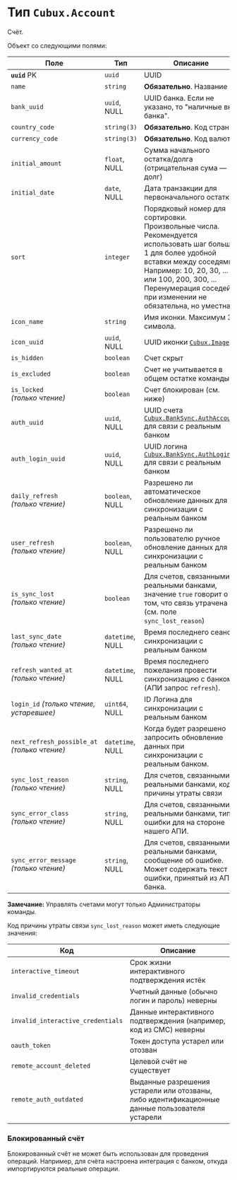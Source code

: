 Тип `Cubux.Account`
===================

Счёт.

Объект со следующими полями:

Поле | Тип | Описание
---- | --- | --------
**`uuid`** PK    | `uuid`        | UUID
`name`           | `string`      | **Обязательно**. Название
`bank_uuid`      | `uuid`, NULL  | UUID банка. Если не указано, то "наличные вне банка".
`country_code`   | `string(3)`   | **Обязательно**. Код страны
`currency_code`  | `string(3)`   | **Обязательно**. Код валюты
`initial_amount` | `float`, NULL | Сумма начального остатка/долга (отрицательная сума — долг)
`initial_date`   | `date`, NULL  | Дата транзакции для первоначального остатка
`sort`           | `integer`     | Порядковый номер для сортировки. Произвольные числа. Рекомендуется использовать шаг больше 1 для более удобной вставки между соседями. Например: 10, 20, 30, ... или 100, 200, 300, ... Перенумерация соседей при изменении не обязательна, но уместна.
`icon_name`      | `string`      | Имя иконки. Максимум 32 символа.
`icon_uuid`      | `uuid`, NULL  | UUID иконки [`Cubux.Image`][Cubux.Image]
`is_hidden`      | `boolean`     | Счет скрыт
`is_excluded`    | `boolean`     | Счет не учитывается в общем остатке команды
`is_locked` _(только чтение)_ | `boolean` | Счет блокирован (см. ниже)
`auth_uuid`      | `uuid`, NULL  | UUID счета [`Cubux.BankSync.AuthAccount`][Cubux.BankSync.AuthAccount] для связи с реальным банком
`auth_login_uuid` | `uuid`, NULL | UUID логина [`Cubux.BankSync.AuthLogin`][Cubux.BankSync.AuthLogin] для связи с реальным банком
`daily_refresh` _(только чтение)_  | `boolean`, NULL | Разрешено ли автоматическое обновление данных для синхронизации с реальным банком
`user_refresh` _(только чтение)_  | `boolean`, NULL | Разрешено ли пользователю ручное обновление данных для синхронизации с реальным банком
`is_sync_lost` _(только чтение)_ | `boolean` | Для счетов, связанными с реальными банками, значение `true` говорит о том, что связь утрачена (см. поле `sync_lost_reason`)
`last_sync_date` _(только чтение)_ | `datetime`, NULL | Время последнего сеанса синхронизации с реальным банком
`refresh_wanted_at` _(только чтение)_ | `datetime`, NULL | Время последнего пожелания провести синхронизацию с банком (АПИ запрос `refresh`).
`login_id` _(только чтение, устаревшее)_ | `uint64`, NULL   | ID Логина для синхронизации с реальным банком
`next_refresh_possible_at` _(только чтение)_ | `datetime`, NULL | Когда будет разрешено запросить обновление данных при синхронизации с реальным банком.
`sync_lost_reason` _(только чтение)_ | `string`, NULL | Для счетов, связанными с реальными банками, код причины утраты связи
`sync_error_class` _(только чтение)_ | `string`, NULL | Для счетов, связанными с реальными банками, тип ошибки для на стороне нашего АПИ.
`sync_error_message` _(только чтение)_ | `string`, NULL | Для счетов, связанными с реальными банками, сообщение об ошибке. Может содержать текст ошибки, принятый из АПИ банка.

**Замечание:** Управлять счетами могут только Администраторы команды.

Код причины утраты связи `sync_lost_reason` может иметь следующие значения:

Код | Описание
--- | --------
`interactive_timeout`             | Срок жизни интерактивного подтверждения истёк
`invalid_credentials`             | Учетный данные (обычно логин и пароль) неверны
`invalid_interactive_credentials` | Данные интерактивного подтверждения (например, код из СМС) неверны
`oauth_token`                     | Токен доступа устарел или отозван
`remote_account_deleted`          | Целевой счёт не существует
`remote_auth_outdated`            | Выданные разрешения устарели или отозваны, либо идентификационные данные пользователя устарели


### Блокированный счёт

Блокированный счёт не может быть использован для проведения операций.
Например, для счёта настроена интеграция с банком, откуда импортируются
реальные операции.


[Cubux.Image]: image.md
[Cubux.BankSync.AuthAccount]: ../bank-sync/auth-account.md
[Cubux.BankSync.AuthLogin]: ../bank-sync/auth-login.md
